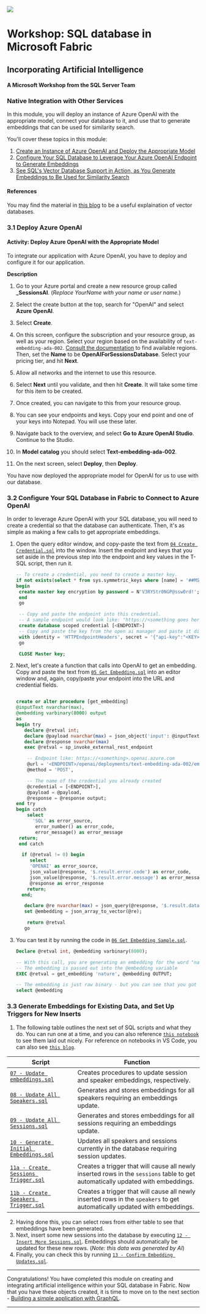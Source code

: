 ![](https://raw.githubusercontent.com/microsoft/sqlworkshops/master/graphics/microsoftlogo.png)
# Workshop: SQL database in Microsoft Fabric

## Incorporating Artificial Intelligence

#### A Microsoft Workshop from the SQL Server Team

### Native Integration with Other Services

In this module, you will deploy an instance of Azure OpenAI with the appropriate model, connect your database to it, and use that to generate embeddings that can be used for similarity search.

You'll cover these topics in this module:

1. [Create an Instance of Azure OpenAI and Deploy the Appropriate Model](https://github.com/akatesmith/SQL-database-in-Fabric-Workshop/blob/main/sqldev/03%20-%20Incorporating%20Artificial%20Intelligence/03%20-%20Incorporating%20Artificial%20Intelligence.md#31-deploy-azure-openai)
2. [Configure Your SQL Database to Leverage Your Azure OpenAI Endpoint to Generate Embeddings](https://github.com/akatesmith/SQL-database-in-Fabric-Workshop/blob/main/sqldev/03%20-%20Incorporating%20Artificial%20Intelligence/03%20-%20Incorporating%20Artificial%20Intelligence.md#32-configure-your-sql-database-in-fabric-to-connect-to-azure-openai)
3. [See SQL's Vector Database Support in Action, as You Generate Embeddings to Be Used for Similarity Search](https://github.com/akatesmith/SQL-database-in-Fabric-Workshop/blob/main/sqldev/03%20-%20Incorporating%20Artificial%20Intelligence/03%20-%20Incorporating%20Artificial%20Intelligence.md#33-generate-embeddings-for-existing-data-and-set-up-triggers-for-new-inserts)

#### References
You may find the material in [this blog](https://devblogs.microsoft.com/azure-sql/whats-a-vector-anyway/) to be a useful explaination of vector databases.

### 3.1 Deploy Azure OpenAI

#### Activity: Deploy Azure OpenAI with the Appropriate Model

To integrate our application with Azure OpenAI, you have to deploy and configure it for our application.

**Description**

1. Go to your Azure portal and create a new resource group called **<YourName>_SessionsAI**.  (*Replace YourName with your name or user name.*)

2. Select the create button at the top, search for "OpenAI" and select **Azure OpenAI**.
3. Select **Create**.
4. On this screen, configure the subscription and your resource group, as well as your region. Select your region based on the availability of `text-embedding-ada-002`. [Consult the documentation](https://learn.microsoft.com/en-us/azure/ai-services/openai/concepts/models?tabs=python-secure%2Cglobal-standard%2Cstandard-chat-completions#global-standard-model-availability) to find available regions.
   Then, set the **Name** to be **OpenAIForSessionsDatabase**. Select your pricing tier, and hit **Next**.
5. Allow all networks and the internet to use this resource.
6. Select **Next** until you validate, and then hit **Create**. It will take some time for this item to be created.
7. Once created, you can navigate to this from your resource group.
8. You can see your endpoints and keys. Copy your end point and one of your keys into Notepad.  You will use these later.
9. Navigate back to the overview, and select **Go to Azure OpenAI Studio**. Continue to the Studio.
10. In **Model catalog** you should select **Text-embedding-ada-002**.
11. On the next screen, select **Deploy**, then **Deploy**.

You have now deployed the appropriate model for OpenAI for us to use with our database.

### 3.2 Configure Your SQL Database in Fabric to Connect to Azure OpenAI

In order to leverage Azure OpenAI with your SQL database, you will need to create a credential so that the database can authenticate. Then, it's as simple as making a few calls to get appropriate embeddings.

1. Open the query editor window, and copy-paste the text from [`04 Create Credential.sql`](https://github.com/akatesmith/SQL-database-in-Fabric-Workshop/blob/main/sqldev/03%20-%20Incorporating%20Artificial%20Intelligence/04%20-%20Create%20Credential.sql) into the window. Insert the endpoint and keys that you set aside in the previous step into the endpoint and key values in the T-SQL script, then run it.
   ```sql
   -- To create a credential, you need to create a master key.
   if not exists(select * from sys.symmetric_keys where [name] = '##MS_DatabaseMasterKey##')
   begin
    create master key encryption by password = N'V3RYStr0NGP@ssw0rd!';
    end
    go

    -- Copy and paste the endpoint into this credential. 
    -- A sample endpoint would look like: "https://<something goes here>.openai.auzre.com"
    create database scoped credential [<ENDPOINT>]
    -- Copy and paste the key from the open ai manager and paste it directly here.
    with identity = 'HTTPEndpointHeaders', secret = '{"api-key":"<KEY>"}';
    go

    CLOSE Master key;
    ```
2. Next, let's create a function that calls into OpenAI to get an embedding.
Copy and paste the text from [`05 Get Embedding.sql`](https://github.com/akatesmith/SQL-database-in-Fabric-Workshop/blob/main/sqldev/03%20-%20Incorporating%20Artificial%20Intelligence/05%20-%20Get%20Embedding.sql) into an editor window and, again, copy/paste your endpoint into the URL and credential fields.

   ```sql
   
   create or alter procedure [get_embedding]
   @inputText nvarchar(max),
   @embedding varbinary(8000) output
   as
   begin try
      declare @retval int;
      declare @payload nvarchar(max) = json_object('input': @inputText);
      declare @response nvarchar(max)
      exec @retval = sp_invoke_external_rest_endpoint

       -- Endpoint like: https://<something>.openai.azure.com
       @url = '<ENDPOINT>/openai/deployments/text-embedding-ada-002/embeddings?api-version=2023-05-15',
       @method = 'POST',

       -- The name of the credential you already created
       @credential = [<ENDPOINT>],
       @payload = @payload,
       @response = @response output;
   end try
   begin catch
       select 
         'SQL' as error_source, 
          error_number() as error_code,
          error_message() as error_message
    return;
    end catch

     if (@retval != 0) begin
        select 
        'OPENAI' as error_source, 
        json_value(@response, '$.result.error.code') as error_code,
        json_value(@response, '$.result.error.message') as error_message,
        @response as error_response
       return;
     end;

      declare @re nvarchar(max) = json_query(@response, '$.result.data[0].embedding')
      set @embedding = json_array_to_vector(@re);

       return @retval
      go
   ```

3. You can test it by running the code in [`06 Get Embedding Sample.sql`](https://github.com/akatesmith/SQL-database-in-Fabric-Workshop/blob/main/sqldev/03%20-%20Incorporating%20Artificial%20Intelligence/06%20-%20Get%20Embedding%20Sample.sql).

   ```sql
   Declare @retval int, @embedding varbinary(8000);

   -- With this call, you are generating an embedding for the word "nature".  
   -- The embedding is passed out into the @embedding variable   
   EXEC @retval = get_embedding 'nature', @embedding OUTPUT;

   -- The embedding is just raw binary - but you can see that you got something.
   select @embedding
   ```

### 3.3 Generate Embeddings for Existing Data, and Set Up Triggers for New Inserts

1. The following table outlines the next set of SQL scripts and what they do. You can run one at a time, and you can also reference [`this notebook`](https://github.com/akatesmith/SQL-database-in-Fabric-Workshop/blob/main/sqldev/03%20-%20Incorporating%20Artificial%20Intelligence/Create%20Vector%20Supported%20Objects.ipynb) to see them laid out nicely. For reference on notebooks in VS Code, you can also see [`this blog`](https://devblogs.microsoft.com/dotnet/net-interactive-with-sql-net-notebooks-in-visual-studio-code/).

| Script | Function |
|--------|----------|
| [`07 - Update embeddings.sql`](https://github.com/akatesmith/SQL-database-in-Fabric-Workshop/blob/main/sqldev/03%20-%20Incorporating%20Artificial%20Intelligence/07%20-%20Update%20Embeddings.sql) | Creates procedures to update session and speaker embeddings, respectively. |
| [`08 - Update All Speakers.sql`](https://github.com/akatesmith/SQL-database-in-Fabric-Workshop/blob/main/sqldev/03%20-%20Incorporating%20Artificial%20Intelligence/08%20-%20Update%20All%20Speakers.sql) | Generates and stores embeddings for all speakers requiring an embeddings update. |
| [`09 - Update All Sessions.sql`](https://github.com/akatesmith/SQL-database-in-Fabric-Workshop/blob/main/sqldev/03%20-%20Incorporating%20Artificial%20Intelligence/09%20-%20Update%20All%20Sessions.sql) | Generates and stores embeddings for all sessions requiring an embeddings update. |
| [`10 - Generate Initial Embeddings.sql`](https://github.com/akatesmith/SQL-database-in-Fabric-Workshop/blob/main/sqldev/03%20-%20Incorporating%20Artificial%20Intelligence/10%20-%20Generate%20Initial%20Embeddings.sql) | Updates all speakers and sessions currently in the database requiring session updates. |
| [`11a - Create Sessions Trigger.sql`](https://github.com/akatesmith/SQL-database-in-Fabric-Workshop/blob/main/sqldev/03%20-%20Incorporating%20Artificial%20Intelligence/11a%20-%20Create%20Sessions%20Trigger.sql) | Creates a trigger that will cause all newly inserted rows in the `sessions` table to get automatically updated with embeddings. |
| [`11b - Create Speakers Trigger.sql`](https://github.com/akatesmith/SQL-database-in-Fabric-Workshop/blob/main/sqldev/03%20-%20Incorporating%20Artificial%20Intelligence/11b%20-%20Create%20Speakers%20Trigger.sql) | Creates a trigger that will cause all newly inserted rows in the `speakers` to get automatically updated with embeddings. |

2. Having done this, you can select rows from either table to see that embeddings have been generated.
3. Next, insert some new sessions into the database by executing [`12 - Insert More Sessions.sql`](https://github.com/akatesmith/SQL-database-in-Fabric-Workshop/blob/main/sqldev/03%20-%20Incorporating%20Artificial%20Intelligence/12%20-%20Insert%20More%20Sessions.sql). Embeddings should automatically be updated for these new rows. (*Note: this data was generated by AI*)
4. Finally, you can check this by running [`13 - Confirm Embedding Updates.sql`](https://github.com/akatesmith/SQL-database-in-Fabric-Workshop/blob/main/sqldev/03%20-%20Incorporating%20Artificial%20Intelligence/13%20-%20Confirm%20Embedding%20Updates.sql).

---

Congratulations! You have completed this module on creating and integrating artificial intelligence within your SQL database in Fabric. Now that you have these objects created, it is time to move on to the next section - [Building a simple application with GraphQL](https://github.com/akatesmith/SQL-database-in-Fabric-Workshop/blob/main/sqldev/04%20-%20Create%20a%20simple%20application/04%20-%20Create%20a%20simple%20application.md).

---
